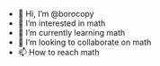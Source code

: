 - 👋 Hi, I’m @borocopy
- 👀 I’m interested in math
- 🌱 I’m currently learning math
- 💞️ I’m looking to collaborate on math
- 📫 How to reach math

<!---
borocopy/borocopy is a ✨ special ✨ repository because its `README.md` (this file) appears on your GitHub profile.
You can click the Preview link to take a look at your changes.
--->
